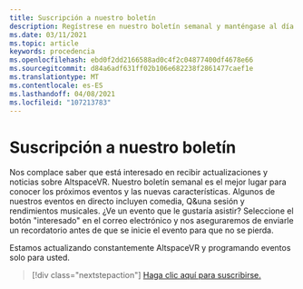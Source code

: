 ```yaml
---
title: Suscripción a nuestro boletín
description: Regístrese en nuestro boletín semanal y manténgase al día con los próximos eventos, nuevas características e información de la comunidad.
ms.date: 03/11/2021
ms.topic: article
keywords: procedencia
ms.openlocfilehash: ebd0f2dd2166588ad0c4f2c04877400df4678e66
ms.sourcegitcommit: d84a6adf631ff02b106e682238f2861477caef1e
ms.translationtype: MT
ms.contentlocale: es-ES
ms.lasthandoff: 04/08/2021
ms.locfileid: "107213783"
---
```

# <a name="subscribing-to-our-newsletter"></a>Suscripción a nuestro boletín

Nos complace saber que está interesado en recibir actualizaciones y noticias sobre AltspaceVR. Nuestro boletín semanal es el mejor lugar para conocer los próximos eventos y las nuevas características. Algunos de nuestros eventos en directo incluyen comedia, Q&una sesión y rendimientos musicales. ¿Ve un evento que le gustaría asistir? Seleccione el botón "interesado" en el correo electrónico y nos aseguraremos de enviarle un recordatorio antes de que se inicie el evento para que no se pierda.

Estamos actualizando constantemente AltspaceVR y programando eventos solo para usted. 

> [!div class="nextstepaction"] 
> [Haga clic aquí para suscribirse.](http://altvr.us7.list-manage.com/subscribe?u=ca3b0ab1f83e7c2123f094df6&id=519b6a1ca4)